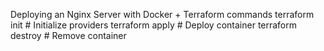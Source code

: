 Deploying an Nginx Server with Docker + Terraform
commands
terraform init    # Initialize providers
terraform apply   # Deploy container
terraform destroy # Remove container
